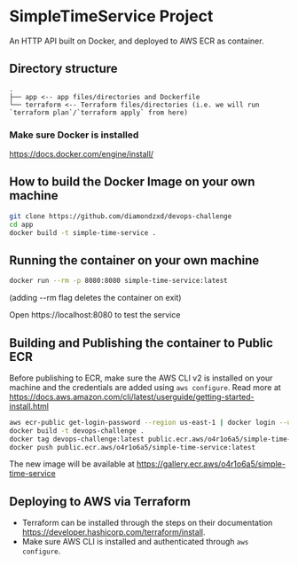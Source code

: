 # SimpleTimeService Project

An HTTP API built on Docker, and deployed to AWS ECR as container.

## Directory structure

```
.
├── app <-- app files/directories and Dockerfile
└── terraform <-- Terraform files/directories (i.e. we will run `terraform plan`/`terraform apply` from here)
```

### Make sure Docker is installed
https://docs.docker.com/engine/install/

## How to build the Docker Image on your own machine

```bash
git clone https://github.com/diamondzxd/devops-challenge
cd app
docker build -t simple-time-service .
```

## Running the container on your own machine

```bash
docker run --rm -p 8080:8080 simple-time-service:latest
```

(adding --rm flag deletes the container on exit)

Open https://localhost:8080 to test the service

## Building and Publishing the container to Public ECR

Before publishing to ECR, make sure the AWS CLI v2 is installed on your machine and the credentials are added using `aws configure`. Read more at https://docs.aws.amazon.com/cli/latest/userguide/getting-started-install.html

```bash
aws ecr-public get-login-password --region us-east-1 | docker login --username AWS --password-stdin public.ecr.aws/o4r1o6a5
docker build -t devops-challenge .
docker tag devops-challenge:latest public.ecr.aws/o4r1o6a5/simple-time-service:latest
docker push public.ecr.aws/o4r1o6a5/simple-time-service:latest
```

The new image will be available at https://gallery.ecr.aws/o4r1o6a5/simple-time-service

## Deploying to AWS via Terraform

- Terraform can be installed through the steps on their documentation https://developer.hashicorp.com/terraform/install.
- Make sure AWS CLI is installed and authenticated through `aws configure`.

